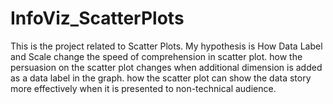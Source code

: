 # InfoViz_ScatterPlots
This is the project related to Scatter Plots. My hypothesis is How Data Label and Scale change the speed of comprehension in scatter plot.
how the persuasion on the scatter plot changes when additional dimension is added as a data label in the graph. 
how the scatter plot can show the data story more effectively when it is presented to non-technical audience.
